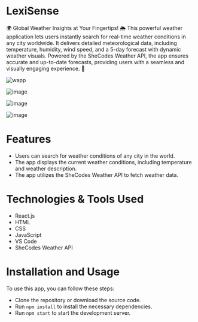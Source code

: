 # LexiSense

🌍 Global Weather Insights at Your Fingertips! 🌦️
This powerful weather application lets users instantly search for real-time weather conditions in any city worldwide. It delivers detailed meteorological data, including temperature, humidity, wind speed, and a 5-day forecast with dynamic weather visuals. Powered by the SheCodes Weather API, the app ensures accurate and up-to-date forecasts, providing users with a seamless and visually engaging experience. 🚀

![wapp](https://github.com/user-attachments/assets/aebb9ebb-c0af-4b0f-aea1-b7b8605a9d6f)

![image](https://github.com/user-attachments/assets/d8b97ac9-32ca-4e25-b8e0-5284ff00a3b4)

![image](https://github.com/user-attachments/assets/6a25a84a-dc6e-42a5-8e42-d9c643895b0d)

![image](https://github.com/user-attachments/assets/d1b8a360-f5e5-4dec-861a-c1be7854c086)

# Features
- Users can search for weather conditions of any city in the world.
- The app displays the current weather conditions, including temperature and weather description.
- The app utilizes the SheCodes Weather API to fetch weather data.

# Technologies & Tools Used
- React.js
- HTML
- CSS
- JavaScript
- VS Code
- SheCodes Weather API

# Installation and Usage

To use this app, you can follow these steps:

- Clone the repository or download the source code.
- Run  `npm install` to install the necessary dependencies.
- Run `npm start` to start the development server.




